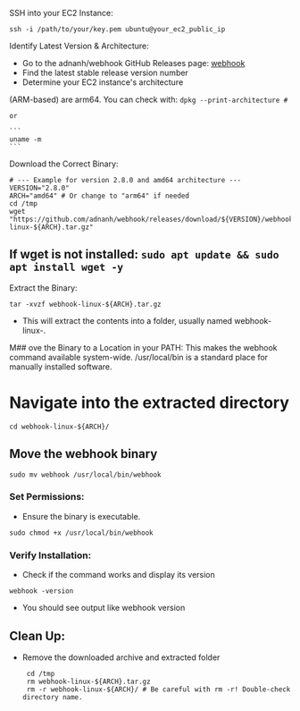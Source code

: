 SSH into your EC2 Instance:

```
ssh -i /path/to/your/key.pem ubuntu@your_ec2_public_ip
```

Identify Latest Version & Architecture:
 - Go to the adnanh/webhook GitHub Releases page: [webhook](https://github.com/adnanh/webhook)
 - Find the latest stable release version number
 - Determine your EC2 instance's architecture

(ARM-based) are arm64. You can check with:
    ```
    dpkg --print-architecture #
    ```
    
    or
    
    ```
    uname -m
    ```

Download the Correct Binary:

```
# --- Example for version 2.8.0 and amd64 architecture ---
VERSION="2.8.0"
ARCH="amd64" # Or change to "arm64" if needed
cd /tmp
wget "https://github.com/adnanh/webhook/releases/download/${VERSION}/webhook-linux-${ARCH}.tar.gz"
```
## If wget is not installed: `sudo apt update && sudo apt install wget -y`

Extract the Binary:

```
tar -xvzf webhook-linux-${ARCH}.tar.gz
```
 
 - This will extract the contents into a folder, usually named webhook-linux-<arch>.

M## ove the Binary to a Location in your PATH:
This makes the webhook command available system-wide. /usr/local/bin is a standard place for manually installed software.

# Navigate into the extracted directory

```
cd webhook-linux-${ARCH}/
```

## Move the webhook binary
```
sudo mv webhook /usr/local/bin/webhook
```

### Set Permissions:
 
 - Ensure the binary is executable.

```
sudo chmod +x /usr/local/bin/webhook
```

### Verify Installation:

 - Check if the command works and display its version

```
webhook -version
```

 - You should see output like webhook version <version>

## Clean Up:

 - Remove the downloaded archive and extracted folder

   ```
    cd /tmp
    rm webhook-linux-${ARCH}.tar.gz
    rm -r webhook-linux-${ARCH}/ # Be careful with rm -r! Double-check directory name.
   ```

   
